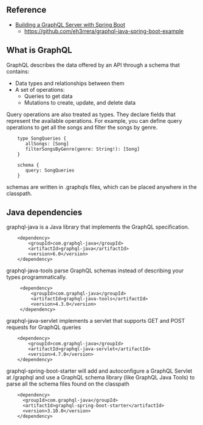 ## Reference
- [Building a GraphQL Server with Spring Boot](https://www.pluralsight.com/guides/building-a-graphql-server-with-spring-boot)
    - https://github.com/eh3rrera/graphql-java-spring-boot-example
    
    
    
    
## What is GraphQL
GraphQL describes the data offered by an API through a schema that contains:
- Data types and relationships between them
- A set of operations:
    - Queries to get data
    - Mutations to create, update, and delete data

Query operations are also treated as types. 
They declare fields that represent the available operations. 
For example, you can define query operations to get all the songs and filter the songs by genre.
```
    type SongQueries {
       allSongs: [Song]
       filterSongsByGenre(genre: String!): [Song]
    }
    
    schema {
       query: SongQueries
    }
```

schemas are written in .graphqls files, which can be placed anywhere in the classpath.


## Java dependencies
graphql-java is a Java library that implements the GraphQL specification.
```
    <dependency>
        <groupId>com.graphql-java</groupId>
        <artifactId>graphql-java</artifactId>
        <version>6.0</version>
    </dependency>
```
graphql-java-tools parse GraphQL schemas instead of describing your types programmatically.
```
     <dependency>
         <groupId>com.graphql-java</groupId>
         <artifactId>graphql-java-tools</artifactId>
         <version>4.3.0</version>
     </dependency>
```
graphql-java-servlet implements a servlet that supports GET and POST requests for GraphQL queries
```
    <dependency>
        <groupId>com.graphql-java</groupId>
        <artifactId>graphql-java-servlet</artifactId>
        <version>4.7.0</version>
    </dependency>
```
graphql-spring-boot-starter will add and autoconfigure a GraphQL Servlet at /graphql and use a 
GraphQL schema library (like GraphQL Java Tools) to parse all the schema files found on the classpath
```
    <dependency>
      <groupId>com.graphql-java</groupId>
      <artifactId>graphql-spring-boot-starter</artifactId>
      <version>3.10.0</version>
    </dependency>
```
